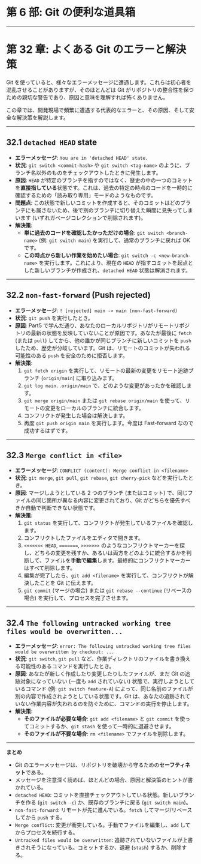 # 第 6 部: Git の便利な道具箱

---

# 第 32 章: よくある Git のエラーと解決策

Git を使っていると、様々なエラーメッセージに遭遇します。これらは初心者を混乱させることがありますが、そのほとんどは Git がリポジトリの整合性を保つための親切な警告であり、原因と意味を理解すれば怖くありません。

この章では、開発現場で頻繁に遭遇する代表的なエラーと、その原因、そして安全な解決策を解説します。

---
## 32.1 `detached HEAD` state

- **エラーメッセージ**: `You are in 'detached HEAD' state.`
- **状況**: `git switch <commit-hash>` や `git switch <tag-name>` のように、ブランチ名以外のものをチェックアウトしたときに発生します。
- **原因**: `HEAD` が特定のブランチを指すのではなく、歴史の中の一つのコミットを**直接指している**状態です。これは、過去の特定の時点のコードを一時的に確認するための「読み取り専用」モードのようなものです。
- **問題点**: この状態で新しいコミットを作成すると、そのコミットはどのブランチにも属さないため、後で別のブランチに切り替えた瞬間に見失ってしまいます (いずれガベージコレクションで削除されます)。
- **解決策**:
    - **単に過去のコードを確認したかっただけの場合**: `git switch <branch-name>` (例: `git switch main`) を実行して、通常のブランチに戻れば OK です。
    - **この時点から新しい作業を始めたい場合**: `git switch -c <new-branch-name>` を実行します。これにより、現在の `HEAD` が指すコミットを起点とした新しいブランチが作成され、`detached HEAD` 状態は解消されます。

---
## 32.2 `non-fast-forward` (Push rejected)

- **エラーメッセージ**: `! [rejected] main -> main (non-fast-forward)`
- **状況**: `git push` を実行したとき。
- **原因**: Part5 で学んだ通り、あなたのローカルリポジトリがリモートリポジトリの最新の状態を反映していないことが原因です。あなたが最後に `fetch` (または `pull`) してから、他の誰かが同じブランチに新しいコミットを `push` したため、歴史が分岐しています。Git は、リモートのコミットが失われる可能性のある `push` を安全のために拒否します。
- **解決策**:
    1.  `git fetch origin` を実行して、リモートの最新の変更をリモート追跡ブランチ (`origin/main`) に取り込みます。
    2.  `git log main..origin/main` で、どのような変更があったかを確認します。
    3.  `git merge origin/main` または `git rebase origin/main` を使って、リモートの変更をローカルのブランチに統合します。
    4.  コンフリクトが発生した場合は解決します。
    5.  再度 `git push origin main` を実行します。今度は Fast-forward なので成功するはずです。

---
## 32.3 `Merge conflict in <file>`

- **エラーメッセージ**: `CONFLICT (content): Merge conflict in <filename>`
- **状況**: `git merge`, `git pull`, `git rebase`, `git cherry-pick` などを実行したとき。
- **原因**: マージしようとしている 2 つのブランチ (またはコミット) で、同じファイルの同じ箇所が異なる内容に変更されており、Git がどちらを優先すべきか自動で判断できない状態です。
- **解決策**:
    1.  `git status` を実行して、コンフリクトが発生しているファイルを確認します。
    2.  コンフリクトしたファイルをエディタで開きます。
    3.  `<<<<<<< HEAD`, `=======`, `>>>>>>>` のようなコンフリクトマーカーを探し、どちらの変更を残すか、あるいは両方をどのように統合するかを判断して、ファイルを**手動で編集**します。最終的にコンフリクトマーカーはすべて削除します。
    4.  編集が完了したら、`git add <filename>` を実行して、コンフリクトが解決したことを Git に伝えます。
    5.  `git commit` (マージの場合) または `git rebase --continue` (リベースの場合) を実行して、プロセスを完了させます。

---
## 32.4 `The following untracked working tree files would be overwritten...`

- **エラーメッセージ**: `error: The following untracked working tree files would be overwritten by checkout: ...`
- **状況**: `git switch`, `git pull` など、作業ディレクトリのファイルを書き換える可能性のあるコマンドを実行したとき。
- **原因**: あなたが新しく作成したり変更したりしたファイルが、まだ Git の追跡対象になっていない (一度も `add` されていない) 状態で、実行しようとしているコマンド (例: `git switch feature-A`) によって、同じ名前のファイルが別の内容で作成されようとしている状態です。Git は、あなたの追跡されていない作業内容が失われるのを防ぐために、コマンドの実行を停止します。
- **解決策**:
    - **そのファイルが必要な場合**: `git add <filename>` と `git commit` を使ってコミットするか、`git stash` を使って一時的に退避させます。
    - **そのファイルが不要な場合**: `rm <filename>` でファイルを削除します。

---
**まとめ**

- Git のエラーメッセージは、リポジトリを破壊から守るための**セーフティネット**である。
- メッセージを注意深く読めば、ほとんどの場合、原因と解決策のヒントが書かれている。
- `detached HEAD`: コミットを直接チェックアウトしている状態。新しいブランチを作る (`git switch -c`) か、既存のブランチに戻る (`git switch main`)。
- `non-fast-forward`: リモートが先に進んでいる。`fetch` してマージ/リベースしてから `push` する。
- `Merge conflict`: 変更が衝突している。手動でファイルを編集し、`add` してからプロセスを続行する。
- `Untracked files would be overwritten`: 追跡されていないファイルが上書きされそうになっている。コミットするか、退避 (`stash`) するか、削除する。
